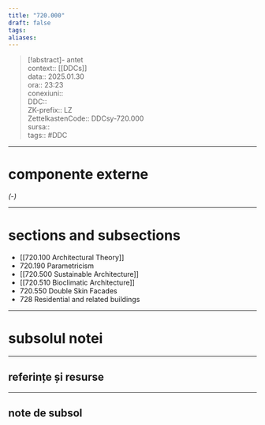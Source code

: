 ```yaml
---
title: "720.000"
draft: false
tags: 
aliases: 
---
```

> [!abstract]- antet  
> context::  [[DDCs]]  
> data:: 2025.01.30  
> ora:: 23:23  
> conexiuni::  
> DDC::  
> ZK-prefix::  LZ  
> ZettelkastenCode::  DDCsy-720.000  
> sursa::  
> tags::  #DDC 


---
# componente externe
*(-)*

---

# sections and subsections
- [[720.100 Architectural Theory]]
- 720.190 Parametricism
- [[720.500 Sustainable Architecture]]
- [[720.510 Bioclimatic Architecture]]
- 720.550 Double Skin Facades
- 728 Residential and related buildings


---
# subsolul notei
---
## referințe și resurse


---
## note de subsol  